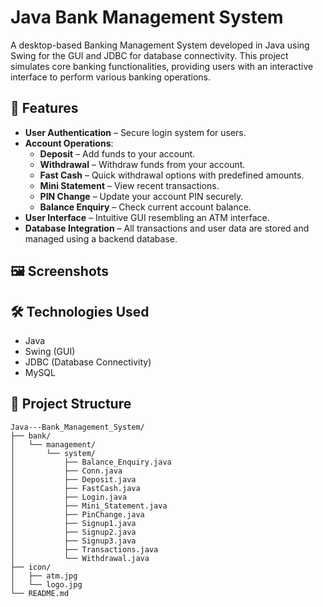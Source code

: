 # Java Bank Management System

A desktop-based Banking Management System developed in Java using Swing for the GUI and JDBC for database connectivity. This project simulates core banking functionalities, providing users with an interactive interface to perform various banking operations.

## 🧰 Features

- **User Authentication** – Secure login system for users.
- **Account Operations**:
  - **Deposit** – Add funds to your account.
  - **Withdrawal** – Withdraw funds from your account.
  - **Fast Cash** – Quick withdrawal options with predefined amounts.
  - **Mini Statement** – View recent transactions.
  - **PIN Change** – Update your account PIN securely.
  - **Balance Enquiry** – Check current account balance.
- **User Interface** – Intuitive GUI resembling an ATM interface.
- **Database Integration** – All transactions and user data are stored and managed using a backend database.

## 🖼️ Screenshots



## 🛠️ Technologies Used

- Java
- Swing (GUI)
- JDBC (Database Connectivity)
- MySQL

## 📁 Project Structure

```
Java---Bank_Management_System/
├── bank/
│   └── management/
│       └── system/
│           ├── Balance_Enquiry.java
│           ├── Conn.java
│           ├── Deposit.java
│           ├── FastCash.java
│           ├── Login.java
│           ├── Mini_Statement.java
│           ├── PinChange.java
│           ├── Signup1.java
│           ├── Signup2.java
│           ├── Signup3.java
│           ├── Transactions.java
│           └── Withdrawal.java
├── icon/
│   ├── atm.jpg
│   └── logo.jpg
└── README.md
```



